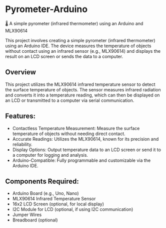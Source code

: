 # Pyrometer-Arduino
🌡️ A simple pyrometer (infrared thermometer) using an Arduino and MLX90614

This project involves creating a simple pyrometer (infrared thermometer) using an Arduino IDE. The device measures the temperature of objects without contact using an infrared sensor (e.g., MLX90614) and displays the result on an LCD screen or sends the data to a computer.

## Overview

This project utilizes the MLX90614 infrared temperature sensor to detect the surface temperature of objects. The sensor measures infrared radiation and converts it into a temperature reading, which can then be displayed on an LCD or transmitted to a computer via serial communication.

## Features:

- Contactless Temperature Measurement: Measure the surface temperature of objects without needing direct contact.
- Accurate Readings: Utilizes the MLX90614, known for its precision and reliability.
- Display Options: Output temperature data to an LCD screen or send it to a computer for logging and analysis.
- Arduino-Compatible: Fully programmable and customizable via the Arduino IDE.

## Components Required:
- Arduino Board (e.g., Uno, Nano)
- MLX90614 Infrared Temperature Sensor
- 16x2 LCD Screen (optional, for local display)
- I2C Module for LCD (optional, if using I2C communication)
- Jumper Wires
- Breadboard (optional)
